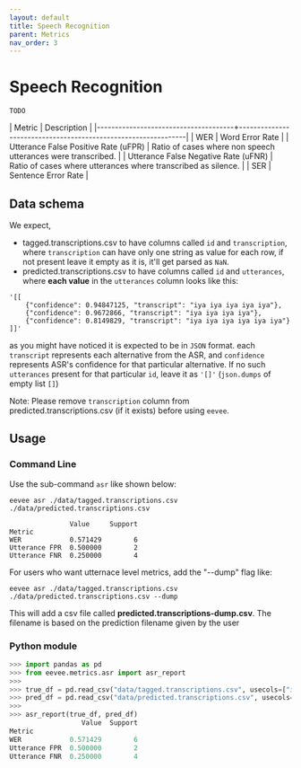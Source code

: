 ```yaml
---
layout: default
title: Speech Recognition
parent: Metrics
nav_order: 3
---
```


# Speech Recognition

`TODO`

| Metric | Description |
|--------------------------------------+---------------------------------------------------------------|
| WER | Word Error Rate |
| Utterance False Positive Rate (uFPR) | Ratio of cases where non speech utterances were transcribed. |
| Utterance False Negative Rate (uFNR) | Ratio of cases where utterances where transcribed as silence. |
| SER | Sentence Error Rate |

## Data schema

We expect,

- tagged.transcriptions.csv to have columns called `id` and `transcription`, where `transcription` can have only one string as value for each row, if not present leave it empty as it is, it'll get parsed as `NaN`.
- predicted.transcriptions.csv to have columns called `id` and `utterances`, where **each value** in the `utterances` column looks like this:

```
'[[
    {"confidence": 0.94847125, "transcript": "iya iya iya iya iya"},
    {"confidence": 0.9672866, "transcript": "iya iya iya iya"},
    {"confidence": 0.8149829, "transcript": "iya iya iya iya iya iya"}
]]'
```

as you might have noticed it is expected to be in `JSON` format. each `transcript` represents each alternative from the ASR, and `confidence` represents ASR's confidence for that particular alternative. If no such `utterances` present for that particular `id`, leave it as `'[]'` (`json.dumps` of empty list `[]`)

Note: Please remove `transcription` column from predicted.transcriptions.csv (if it exists) before using `eevee`.

## Usage

### Command Line

Use the sub-command `asr` like shown below:

```shell
eevee asr ./data/tagged.transcriptions.csv ./data/predicted.transcriptions.csv
```

```
               Value     Support
Metric
WER            0.571429        6
Utterance FPR  0.500000        2
Utterance FNR  0.250000        4
```

For users who want utternace level metrics, add the "--dump" flag like:

```shell
eevee asr ./data/tagged.transcriptions.csv ./data/predicted.transcriptions.csv --dump
```

This will add a csv file called **predicted.transcriptions-dump.csv**. The filename is based on the prediction filename given by the user

### Python module

```python
>>> import pandas as pd
>>> from eevee.metrics.asr import asr_report
>>>
>>> true_df = pd.read_csv("data/tagged.transcriptions.csv", usecols=["id", "transcription"])
>>> pred_df = pd.read_csv("data/predicted.transcriptions.csv", usecols=["id", "utterances"])
>>>
>>> asr_report(true_df, pred_df)
                  Value  Support
Metric
WER            0.571429        6
Utterance FPR  0.500000        2
Utterance FNR  0.250000        4
```
